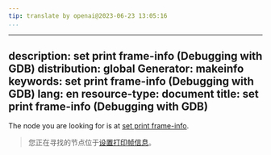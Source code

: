 ```yaml
---
tip: translate by openai@2023-06-23 13:05:16
...
```

---
description: set print frame-info (Debugging with GDB)
distribution: global
Generator: makeinfo
keywords: set print frame-info (Debugging with GDB)
lang: en
resource-type: document
title: set print frame-info (Debugging with GDB)
------------------------------------------------

The node you are looking for is at [set print frame-info](Print-Settings.html#set-print-frame_002dinfo).

> 您正在寻找的节点位于[设置打印帧信息](Print-Settings.html#set-print-frame_002dinfo)。
